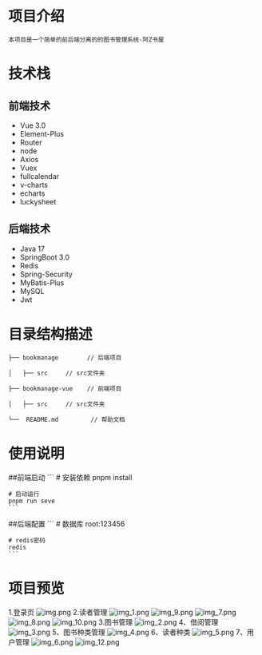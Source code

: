 # 项目介绍
    本项目是一个简单的前后端分离的的图书管理系统-阿Z书屋

# 技术栈

## 前端技术

- Vue 3.0
- Element-Plus
- Router
- node
- Axios
- Vuex
- fullcalendar
- v-charts
- echarts
- luckysheet

## 后端技术
- Java 17
- SpringBoot 3.0
- Redis
- Spring-Security
- MyBatis-Plus
- MySQL
- Jwt

# 目录结构描述
    ├── bookmanage        // 后端项目

    │   ├── src     // src文件夹

    ├── bookmanage-vue    // 前端项目

    │   ├── src     // src文件夹

    └──  README.md         // 帮助文档

# 使用说明
##前端启动
    ```
    # 安装依赖
    pnpm install
    
    # 启动运行
    pnpm run seve
    ```
##后端配置
    ```
    # 数据库
    root:123456
    
    # redis密码
    redis
    ```

# 项目预览
1.登录页
![img.png](bookmanage-vue/src/assets/readme_image/img.png)
2.读者管理
![img_1.png](bookmanage-vue/src/assets/readme_image/img_1.png)
![img_9.png](bookmanage-vue/src/assets/readme_image/img_9.png)
![img_7.png](bookmanage-vue/src/assets/readme_image/img_7.png)
![img_8.png](bookmanage-vue/src/assets/readme_image/img_8.png)
![img_10.png](bookmanage-vue/src/assets/readme_image/img_10.png)
3.图书管理
![img_2.png](bookmanage-vue/src/assets/readme_image/img_2.png)
4、借阅管理
![img_3.png](bookmanage-vue/src/assets/readme_image/img_3.png)
5、图书种类管理
![img_4.png](bookmanage-vue/src/assets/readme_image/img_4.png)
6、读者种类
![img_5.png](bookmanage-vue/src/assets/readme_image/img_5.png)
7、用户管理
![img_6.png](bookmanage-vue/src/assets/readme_image/img_6.png)
![img_12.png](bookmanage-vue/src/assets/readme_image/img_12.png)
 
 